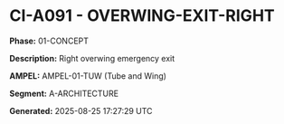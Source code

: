 # CI-A091 - OVERWING-EXIT-RIGHT

**Phase:** 01-CONCEPT

**Description:** Right overwing emergency exit

**AMPEL:** AMPEL-01-TUW (Tube and Wing)

**Segment:** A-ARCHITECTURE

**Generated:** 2025-08-25 17:27:29 UTC

